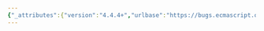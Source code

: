 ```yaml
---
{"_attributes":{"version":"4.4.4+","urlbase":"https://bugs.ecmascript.org/","maintainer":"dherman@mozilla.com"},"bug":{"bug_id":1726,"creation_ts":"2013-08-06 10:38:00 -0700","short_desc":"No concat method for Typed Arrays","delta_ts":"2013-08-23 08:23:11 -0700","product":"Draft for 6th Edition","component":"technical issue","version":"Rev 16: July 15, 2013 Draft","rep_platform":"All","op_sys":"All","bug_status":"RESOLVED","resolution":"FIXED","priority":"Normal","bug_severity":"enhancement","everconfirmed":true,"reporter":{"uid":"waldron.rick","name":"Rick Waldron"},"assigned_to":{"uid":"allen","name":"Allen Wirfs-Brock"},"long_desc":[{"commentid":4770,"comment_count":0,"who":{"uid":"waldron.rick","name":"Rick Waldron"},"bug_when":"2013-08-06 10:38:43 -0700","thetext":"Per agenda item: https://github.com/rwldrn/tc39-notes/blob/master/es6/2013-07/july-24.md#55-concat-and-typed-arrays\n\nResolution: https://github.com/rwldrn/tc39-notes/blob/master/es6/2013-07/july-24.md#consensusresolution-5\n\n- No concat on Typed Arrays"},{"commentid":4945,"comment_count":1,"who":{"uid":"allen","name":"Allen Wirfs-Brock"},"bug_when":"2013-08-16 13:36:13 -0700","thetext":"fixed in rev17 editor's draft"},{"commentid":5144,"comment_count":2,"who":{"uid":"allen","name":"Allen Wirfs-Brock"},"bug_when":"2013-08-23 08:23:11 -0700","thetext":"fixed in rev17, August 23, 2013 draft"}]}}
---
```

